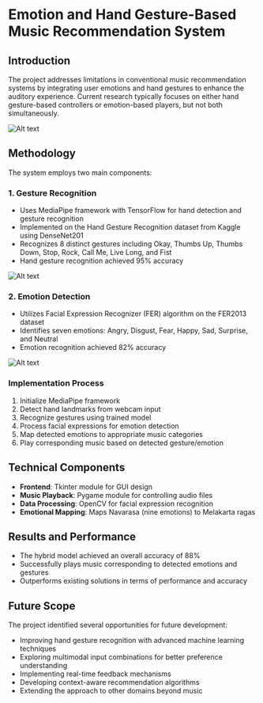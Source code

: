 # Emotion and Hand Gesture-Based Music Recommendation System 


## Introduction 

The project addresses limitations in conventional music recommendation systems by integrating user emotions and hand gestures to enhance the auditory experience. Current research typically focuses on either hand gesture-based controllers or emotion-based players, but not both simultaneously.

![Alt text](https://miro.medium.com/v2/resize:fit:1100/format:webp/0*fmPvIJPQjCz7i-77.jpg)

## Methodology

The system employs two main components:

### 1. Gesture Recognition
- Uses MediaPipe framework with TensorFlow for hand detection and gesture recognition
- Implemented on the Hand Gesture Recognition dataset from Kaggle using DenseNet201
- Recognizes 8 distinct gestures including Okay, Thumbs Up, Thumbs Down, Stop, Rock, Call Me, Live Long, and Fist
- Hand gesture recognition achieved 95% accuracy

![Alt text](https://miro.medium.com/v2/resize:fit:600/format:webp/1*e_7bN4nfREd0KGai-eQzGQ.gif)

### 2. Emotion Detection
- Utilizes Facial Expression Recognizer (FER) algorithm on the FER2013 dataset
- Identifies seven emotions: Angry, Disgust, Fear, Happy, Sad, Surprise, and Neutral
- Emotion recognition achieved 82% accuracy

![Alt text](https://miro.medium.com/v2/resize:fit:786/format:webp/1*r7aDWOZEUvimMH9KDF6Iyg.png)

### Implementation Process
1. Initialize MediaPipe framework
2. Detect hand landmarks from webcam input
3. Recognize gestures using trained model
4. Process facial expressions for emotion detection
5. Map detected emotions to appropriate music categories
6. Play corresponding music based on detected gesture/emotion

## Technical Components

- **Frontend**: Tkinter module for GUI design
- **Music Playback**: Pygame module for controlling audio files
- **Data Processing**: OpenCV for facial expression recognition
- **Emotional Mapping**: Maps Navarasa (nine emotions) to Melakarta ragas

## Results and Performance

- The hybrid model achieved an overall accuracy of 88%
- Successfully plays music corresponding to detected emotions and gestures
- Outperforms existing solutions in terms of performance and accuracy


## Future Scope

The project identified several opportunities for future development:
- Improving hand gesture recognition with advanced machine learning techniques
- Exploring multimodal input combinations for better preference understanding
- Implementing real-time feedback mechanisms
- Developing context-aware recommendation algorithms
- Extending the approach to other domains beyond music
